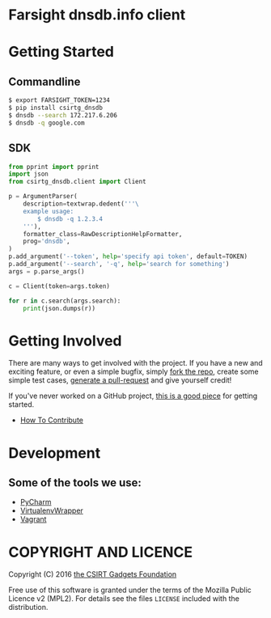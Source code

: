 # Farsight dnsdb.info client
# Getting Started

## Commandline
```bash
$ export FARSIGHT_TOKEN=1234
$ pip install csirtg_dnsdb
$ dnsdb --search 172.217.6.206
$ dnsdb -q google.com
```

## SDK
```python
from pprint import pprint
import json
from csirtg_dnsdb.client import Client

p = ArgumentParser(
    description=textwrap.dedent('''\
    example usage:
        $ dnsdb -q 1.2.3.4
    '''),
    formatter_class=RawDescriptionHelpFormatter,
    prog='dnsdb',
)
p.add_argument('--token', help='specify api token', default=TOKEN)
p.add_argument('--search', '-q', help='search for something')
args = p.parse_args()

c = Client(token=args.token)

for r in c.search(args.search):
    print(json.dumps(r))
```

# Getting Involved
There are many ways to get involved with the project. If you have a new and exciting feature, or even a simple bugfix, simply [fork the repo](https://help.github.com/articles/fork-a-repo), create some simple test cases, [generate a pull-request](https://help.github.com/articles/using-pull-requests) and give yourself credit!

If you've never worked on a GitHub project, [this is a good piece](https://guides.github.com/activities/contributing-to-open-source) for getting started.

* [How To Contribute](contributing.md)

# Development
## Some of the tools we use:

* [PyCharm](https://www.jetbrains.com/pycharm/)
* [VirtualenvWrapper](https://virtualenvwrapper.readthedocs.org/en/latest/)
* [Vagrant](https://www.vagrantup.com/)

# COPYRIGHT AND LICENCE

Copyright (C) 2016 [the CSIRT Gadgets Foundation](http://csirtgadgets.org)

Free use of this software is granted under the terms of the Mozilla Public Licence v2 (MPL2). For details see the files `LICENSE` included with the distribution.
